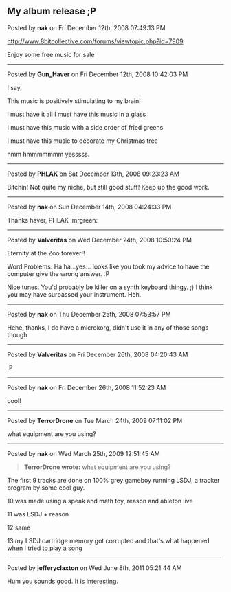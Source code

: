## My album release ;P
Posted by **nak** on Fri December 12th, 2008 07:49:13 PM

<http://www.8bitcollective.com/forums/viewtopic.php?id=7909>

Enjoy some free music for sale

--------------------------------------------------------------------------------

Posted by **Gun_Haver** on Fri December 12th, 2008 10:42:03 PM

I say,

This music is positively stimulating to my brain!

i must have it all I must have this music in a glass

I must have this music with a side order of fried greens

I must have this music to decorate my Christmas tree

hmm hmmmmmmm yesssss.

--------------------------------------------------------------------------------

Posted by **PHLAK** on Sat December 13th, 2008 09:23:23 AM

Bitchin!  Not quite my niche, but still good stuff!  Keep up the good work.

--------------------------------------------------------------------------------

Posted by **nak** on Sun December 14th, 2008 04:24:33 PM

Thanks haver, PHLAK :mrgreen:

--------------------------------------------------------------------------------

Posted by **Valveritas** on Wed December 24th, 2008 10:50:24 PM

Eternity at the Zoo forever!!

Word Problems.  Ha ha...yes... looks like you took my advice to have the
computer give the wrong answer. :P

Nice tunes.  You'd probably be killer on a synth keyboard thingy. ;) I think you
may have surpassed your instrument.  Heh.

--------------------------------------------------------------------------------

Posted by **nak** on Thu December 25th, 2008 07:53:57 PM

Hehe, thanks, I do have a microkorg, didn't use it in any of those songs though

--------------------------------------------------------------------------------

Posted by **Valveritas** on Fri December 26th, 2008 04:20:43 AM

:P

--------------------------------------------------------------------------------

Posted by **nak** on Fri December 26th, 2008 11:52:23 AM

cool!

--------------------------------------------------------------------------------

Posted by **TerrorDrone** on Tue March 24th, 2009 07:11:02 PM

what equipment are you using?

--------------------------------------------------------------------------------

Posted by **nak** on Wed March 25th, 2009 12:51:45 AM

> **TerrorDrone wrote:**
> what equipment are you using?

The first 9 tracks are done on 100% grey gameboy running LSDJ, a tracker program
by some cool guy.

10 was made using a speak and math toy, reason and ableton live

11 was LSDJ + reason

12 same

13 my LSDJ cartridge memory got corrupted and that's what happened when I tried
to play a song

--------------------------------------------------------------------------------

Posted by **jefferyclaxton** on Wed June 8th, 2011 05:21:44 AM

Hum you sounds good. It is interesting.
